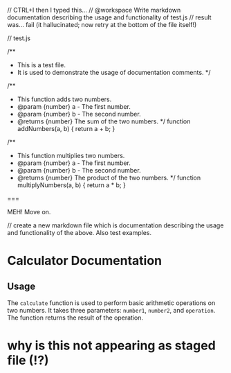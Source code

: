 // CTRL+I then I typed this...
// @workspace Write markdown documentation describing the usage and functionality of test.js
// result was... fail (it hallucinated; now retry at the bottom of the file itself!)

// test.js

/**
 * This is a test file.
 * It is used to demonstrate the usage of documentation comments.
 */

/**
 * This function adds two numbers.
 * @param {number} a - The first number.
 * @param {number} b - The second number.
 * @returns {number} The sum of the two numbers.
 */
function addNumbers(a, b) {
    return a + b;
}

/**
 * This function multiplies two numbers.
 * @param {number} a - The first number.
 * @param {number} b - The second number.
 * @returns {number} The product of the two numbers.
 */
function multiplyNumbers(a, b) {
    return a * b;
}

===

MEH! Move on.


// create a new markdown file which is documentation describing the usage and functionality of the above. Also test examples.
# Calculator Documentation

## Usage

The `calculate` function is used to perform basic arithmetic operations on two numbers. It takes three parameters: `number1`, `number2`, and `operation`. The function returns the result of the operation.

# why is this not appearing as staged file (!?)
